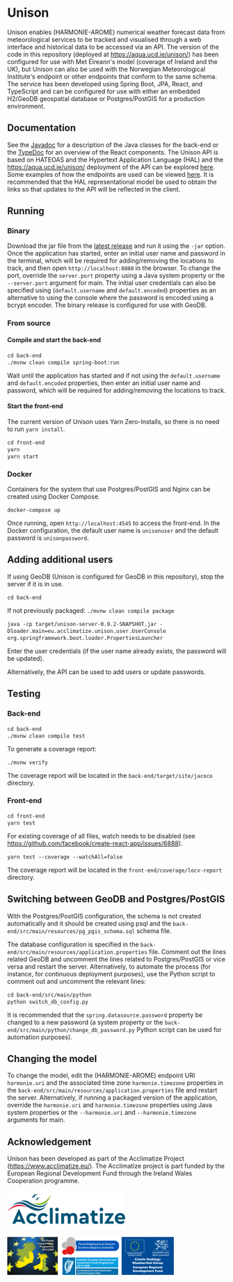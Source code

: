 # Unison
Unison enables (HARMONIE-AROME) numerical weather forecast data from meteorological services to be tracked and visualised through a web interface and historical data to be accessed via an API. The version of the code in this repository (deployed at https://aqua.ucd.ie/unison/) has been configured for use with Met Éireann's model (coverage of Ireland and the UK), but Unison can also be used with the Norwegian Meteorological Institute's endpoint or other endpoints that conform to the same schema. The service has been developed using Spring Boot, JPA, React, and TypeScript and can be configured for use with either an embedded H2/GeoDB geospatial database or Postgres/PostGIS for a production environment.

## Documentation
See the [Javadoc](https://conormuldoon.github.io/unison/docs/back-end/) for a description of the Java classes for the back-end or the [TypeDoc](https://conormuldoon.github.io/unison/docs/front-end/modules.html) for an overview of the React components. The Unison API is based on HATEOAS and the Hypertext Application Language (HAL) and the https://aqua.ucd.ie/unison/ deployment of the API can be explored [here](https://aqua.ucd.ie/unison/explorer#hkey0=Accept&hval0=application/hal+json&uri=https://aqua.ucd.ie/unison/). Some examples of how the endpoints are used can be viewed [here](https://documenter.getpostman.com/view/3155829/SVtWvmRS). It is recommended that the HAL representational model be used to obtain the links so that updates to the API will be reflected in the client.

## Running

### Binary
Download the jar file from the [latest release](https://github.com/conormuldoon/unison/releases/latest/) and run it using the `-jar` option. Once the application has started, enter an initial user name and password in the terminal, which will be required for adding/removing the locations to track, and then open `http://localhost:8080` in the browser. To change the port, override the `server.port` property using a Java system property or the `--server.port` argument for main. The initial user credentials can also be specified using (`default.username` and `default.encoded`) properties as an alternative to using the console where the password is encoded using a bcrypt encoder. The binary release is configured for use with GeoDB.

### From source

#### Compile and start the back-end

```
cd back-end
./mvnw clean compile spring-boot:run
```
Wait until the application has started and if not using the `default.username` and `default.encoded` properties, then enter an initial user name and password, which will be required for adding/removing the locations to track.

#### Start the front-end

The current version of Unison uses Yarn Zero-Installs, so there is no need to run `yarn install`.
```
cd front-end
yarn
yarn start
```

### Docker

Containers for the system that use Postgres/PostGIS and Nginx can be created using Docker Compose.
```
docker-compose up
```
Once running, open `http://localhost:4545` to access the front-end. In the Docker configuration, the default user name is `unisonuser` and the default password is `unisonpassword`.

## Adding additional users

If using GeoDB (Unison is configured for GeoDB in this repository), stop the server if it is in use.
```
cd back-end
```
If not previously packaged: `./mvnw clean compile package`
```
java -cp target/unison-server-0.9.2-SNAPSHOT.jar -Dloader.main=eu.acclimatize.unison.user.UserConsole org.springframework.boot.loader.PropertiesLauncher
```

Enter the user credentials (if the user name already exists, the password will be updated).

Alternatively, the API can be used to add users or update passwords.

## Testing

### Back-end 
```
cd back-end
./mvnw clean compile test
```
To generate a coverage report:
```
./mvnw verify
```
The coverage report will be located in the `back-end/target/site/jacoco` directory.

### Front-end
```
cd front-end
yarn test
```
For existing coverage of all files, watch needs to be disabled (see https://github.com/facebook/create-react-app/issues/6888).
```
yarn test --coverage --watchAll=false
```
The coverage report will be located in the `front-end/coverage/locv-report` directory.

## Switching between GeoDB and Postgres/PostGIS

With the Postgres/PostGIS configuration, the schema is not created automatically and it should be created using psql and the `back-end/src/main/resources/pg_pgis_schema.sql` schema file.

The database configuration is specified in the `back-end/src/main/resources/application.properties` file. Comment out the lines related GeoDB and uncomment the lines related to Postgres/PostGIS or vice versa and restart the server. Alternatively, to automate the process (for instance, for continuous deployment purposes), use the Python script to comment out and uncomment the relevant lines:
```
cd back-end/src/main/python
python switch_db_config.py
```

It is recommended that the `spring.datasource.password` property be changed to a new password (a system property or the `back-end/src/main/python/change_db_password.py` Python script can be used for automation purposes). 

## Changing the model

To change the model, edit the (HARMONIE-AROME) endpoint URI `harmonie.uri` and the associated time zone `harmonie.timezone` properties in the `back-end/src/main/resources/application.properties` file and restart the server. Alternatively, if running a packaged version of the application, override the `harmonie.uri` and `harmonie.timezone` properties using Java system properties or the `--harmonie.uri` and `--harmonie.timezone` arguments for main.

## Acknowledgement
Unison has been developed as part of the Acclimatize Project (https://www.acclimatize.eu/). The Acclimatize project is part funded by the European Regional Development Fund through the Ireland Wales Cooperation programme.

![Acclimatize logo](https://raw.githubusercontent.com/conormuldoon/unison/master/front-end/src/Acclimatize-Logo.png) 

![Partners logo](https://github.com/conormuldoon/unison/blob/master/front-end/src/partners-logos.jpg?raw=true)
